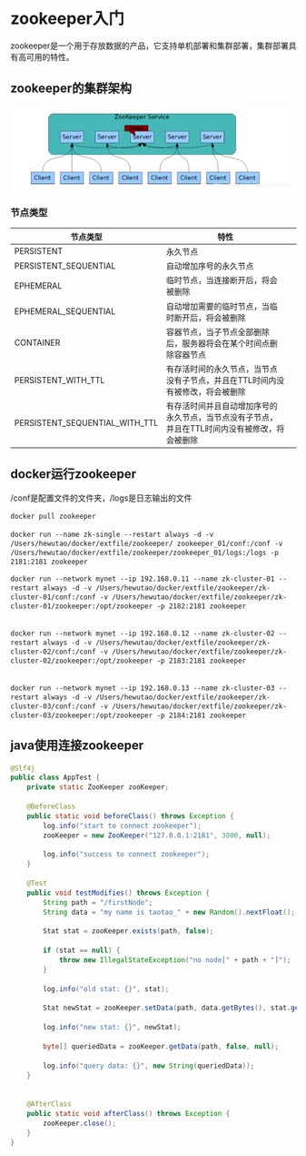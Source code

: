 # zookeeper入门

zookeeper是一个用于存放数据的产品，它支持单机部署和集群部署，集群部署具有高可用的特性。



## zookeeper的集群架构

![ZooKeeper官方架构图](/zookeeper/.assert/入门/watermark,typZe_ZmFuZ3poZW5naGVpdGk,shadow_10,text_aHR0cHM6Ly9ibG9nLmNzZG4ubmV0L3FxXzM5ODI3MTMx,size_16,color_FFFFFF,t_70.png)



### 节点类型

| 节点类型                       | 特性                                                         |      |
| ------------------------------ | ------------------------------------------------------------ | ---- |
| PERSISTENT                     | 永久节点                                                     |      |
| PERSISTENT_SEQUENTIAL          | 自动增加序号的永久节点                                       |      |
| EPHEMERAL                      | 临时节点，当连接断开后，将会被删除                           |      |
| EPHEMERAL_SEQUENTIAL           | 自动增加需要的临时节点，当临时断开后，将会被删除             |      |
| CONTAINER                      | 容器节点，当子节点全部删除后，服务器将会在某个时间点删除容器节点 |      |
| PERSISTENT_WITH_TTL            | 有存活时间的永久节点，当节点没有子节点，并且在TTL时间内没有被修改，将会被删除 |      |
| PERSISTENT_SEQUENTIAL_WITH_TTL | 有存活时间并且自动增加序号的永久节点，当节点没有子节点，并且在TTL时间内没有被修改，将会被删除 |      |







## docker运行zookeeper

/conf是配置文件的文件夹，/logs是日志输出的文件

```
docker pull zookeeper

docker run --name zk-single --restart always -d -v /Users/hewutao/docker/extfile/zookeeper/ zookeeper_01/conf:/conf -v /Users/hewutao/docker/extfile/zookeeper/zookeeper_01/logs:/logs -p 2181:2181 zookeeper
```



```
docker run --network mynet --ip 192.168.0.11 --name zk-cluster-01 --restart always -d -v /Users/hewutao/docker/extfile/zookeeper/zk-cluster-01/conf:/conf -v /Users/hewutao/docker/extfile/zookeeper/zk-cluster-01/zookeeper:/opt/zookeeper -p 2182:2181 zookeeper


docker run --network mynet --ip 192.168.0.12 --name zk-cluster-02 --restart always -d -v /Users/hewutao/docker/extfile/zookeeper/zk-cluster-02/conf:/conf -v /Users/hewutao/docker/extfile/zookeeper/zk-cluster-02/zookeeper:/opt/zookeeper -p 2183:2181 zookeeper


docker run --network mynet --ip 192.168.0.13 --name zk-cluster-03 --restart always -d -v /Users/hewutao/docker/extfile/zookeeper/zk-cluster-03/conf:/conf -v /Users/hewutao/docker/extfile/zookeeper/zk-cluster-03/zookeeper:/opt/zookeeper -p 2184:2181 zookeeper
```







## java使用连接zookeeper

```java
@Slf4j
public class AppTest {
    private static ZooKeeper zooKeeper;

    @BeforeClass
    public static void beforeClass() throws Exception {
        log.info("start to connect zookeeper");
        zooKeeper = new ZooKeeper("127.0.0.1:2181", 3000, null);

        log.info("success to connect zookeeper");
    }

    @Test
    public void testModifies() throws Exception {
        String path = "/firstNode";
        String data = "my name is taotao_" + new Random().nextFloat();

        Stat stat = zooKeeper.exists(path, false);

        if (stat == null) {
            throw new IllegalStateException("no node[" + path + "]");
        }

        log.info("old stat: {}", stat);

        Stat newStat = zooKeeper.setData(path, data.getBytes(), stat.getVersion());

        log.info("new stat: {}", newStat);

        byte[] queriedData = zooKeeper.getData(path, false, null);

        log.info("query data: {}", new String(queriedData));
    }


    @AfterClass
    public static void afterClass() throws Exception {
        zooKeeper.close();
    }
}
```

